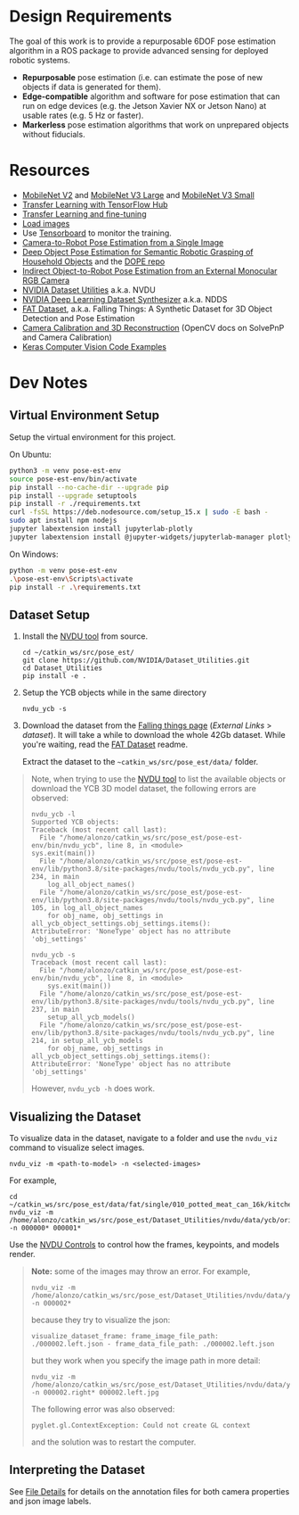 # Design Requirements
The goal of this work is to provide a repurposable 6DOF pose estimation algorithm in a ROS package to provide advanced sensing for deployed robotic systems.
- **Repurposable** pose estimation (i.e. can estimate the pose of new objects if data is generated for them).
- **Edge-compatible** algorithm and software for pose estimation that can run on edge devices (e.g. the Jetson Xavier NX or Jetson Nano) at usable rates (e.g. 5 Hz or faster).
- **Markerless** pose estimation algorithms that work on unprepared objects without fiducials. 

# Resources
- [MobileNet V2](https://www.tensorflow.org/api_docs/python/tf/keras/applications/MobileNetV2) and [MobileNet V3 Large](https://www.tensorflow.org/api_docs/python/tf/keras/applications/MobileNetV3Large) and [MobileNet V3 Small](https://www.tensorflow.org/api_docs/python/tf/keras/applications/MobileNetV3Small)
- [Transfer Learning with TensorFlow Hub](https://www.tensorflow.org/tutorials/images/transfer_learning_with_hub)
- [Transfer Learning and fine-tuning](https://www.tensorflow.org/tutorials/images/transfer_learning)
- [Load images](https://www.tensorflow.org/tutorials/load_data/images)
- Use [Tensorboard](https://www.tensorflow.org/tensorboard) to monitor the training.
- [Camera-to-Robot Pose Estimation from a Single Image](https://research.nvidia.com/publication/2020-03_DREAM)
- [Deep Object Pose Estimation for Semantic Robotic Grasping of Household Objects](https://arxiv.org/abs/1809.10790) and the [DOPE repo](https://github.com/NVlabs/Deep_Object_Pose)
- [Indirect Object-to-Robot Pose Estimation from an External Monocular RGB Camera](https://research.nvidia.com/publication/2020-07_Indirect-Object-Pose)
- [NVIDIA Dataset Utilities](https://github.com/NVIDIA/Dataset_Utilities) a.k.a. NVDU
- [NVIDIA Deep Learning Dataset Synthesizer](https://github.com/NVIDIA/Dataset_Synthesizer) a.k.a. NDDS
- [FAT Dataset](https://research.nvidia.com/publication/2018-06_Falling-Things), a.k.a. Falling Things: A Synthetic Dataset for 3D Object Detection and Pose Estimation
- [Camera Calibration and 3D Reconstruction](https://docs.opencv.org/master/d9/d0c/group__calib3d.html) (OpenCV docs on SolvePnP and Camera Calibration)
- [Keras Computer Vision Code Examples](https://keras.io/examples/vision/)

# Dev Notes
## Virtual Environment Setup
Setup the virtual environment for this project.

On Ubuntu:
```bash
python3 -m venv pose-est-env
source pose-est-env/bin/activate
pip install --no-cache-dir --upgrade pip
pip install --upgrade setuptools
pip install -r ./requirements.txt
curl -fsSL https://deb.nodesource.com/setup_15.x | sudo -E bash -
sudo apt install npm nodejs
jupyter labextension install jupyterlab-plotly
jupyter labextension install @jupyter-widgets/jupyterlab-manager plotlywidget
```
On Windows:
```bash
python -m venv pose-est-env
.\pose-est-env\Scripts\activate
pip install -r .\requirements.txt
```

## Dataset Setup
1. Install the [NVDU tool](https://github.com/NVIDIA/Dataset_Utilities) from source.

    ```
    cd ~/catkin_ws/src/pose_est/
    git clone https://github.com/NVIDIA/Dataset_Utilities.git
    cd Dataset_Utilities
    pip install -e .
    ```
2. Setup the YCB objects while in the same directory
    ```
    nvdu_ycb -s
    ```
3. Download the dataset from the [Falling things page](https://research.nvidia.com/publication/2018-06_Falling-Things) (*External Links* > *dataset*). It will take a while to download the whole 42Gb dataset. While you're waiting, read the [FAT Dataset](fat_dataset.md) readme.

    Extract the dataset to the `~catkin_ws/src/pose_est/data/` folder.


>Note, when trying to use the [NVDU tool](https://github.com/NVIDIA/Dataset_Utilities) to list the available objects or download the YCB 3D model dataset, the following errors are observed:
>```
> nvdu_ycb -l
> Supported YCB objects:
> Traceback (most recent call last):
>   File "/home/alonzo/catkin_ws/src/pose_est/pose-est-env/bin/nvdu_ycb", line 8, in <module>
> sys.exit(main())
>   File "/home/alonzo/catkin_ws/src/pose_est/pose-est-env/lib/python3.8/site-packages/nvdu/tools/nvdu_ycb.py", line 234, in main
>     log_all_object_names()
>   File "/home/alonzo/catkin_ws/src/pose_est/pose-est-env/lib/python3.8/site-packages/nvdu/tools/nvdu_ycb.py", line 105, in log_all_object_names
>     for obj_name, obj_settings in all_ycb_object_settings.obj_settings.items():
> AttributeError: 'NoneType' object has no attribute 'obj_settings'
> ```
> ```
> nvdu_ycb -s
> Traceback (most recent call last):
>   File "/home/alonzo/catkin_ws/src/pose_est/pose-est-env/bin/nvdu_ycb", line 8, in <module>
>     sys.exit(main())
>   File "/home/alonzo/catkin_ws/src/pose_est/pose-est-env/lib/python3.8/site-packages/nvdu/tools/nvdu_ycb.py", line 237, in main
>     setup_all_ycb_models()
>   File "/home/alonzo/catkin_ws/src/pose_est/pose-est-env/lib/python3.8/site-packages/nvdu/tools/nvdu_ycb.py", line 214, in setup_all_ycb_models
>     for obj_name, obj_settings in all_ycb_object_settings.obj_settings.items():
> AttributeError: 'NoneType' object has no attribute 'obj_settings'
> ```
> However, `nvdu_ycb -h` does work.


## Visualizing the Dataset
To visualize data in the dataset, navigate to a folder and use the `nvdu_viz` command to visualize select images. 
```
nvdu_viz -m <path-to-model> -n <selected-images>
```

For example,
```
cd ~/catkin_ws/src/pose_est/data/fat/single/010_potted_meat_can_16k/kitchen_0
nvdu_viz -m /home/alonzo/catkin_ws/src/pose_est/Dataset_Utilities/nvdu/data/ycb/original/010_potted_meat_can/google_16k -n 000000* 000001*
```

Use the [NVDU Controls](https://github.com/NVIDIA/Dataset_Utilities#controls) to control how the frames, keypoints, and models render.

>**Note:** some of the images may throw an error. For example, 
>```
>nvdu_viz -m /home/alonzo/catkin_ws/src/pose_est/Dataset_Utilities/nvdu/data/ycb/original/010_potted_meat_can/google_16k -n 000002*
>```
>because they try to visualize the json:
>```
>visualize_dataset_frame: frame_image_file_path: ./000002.left.json - frame_data_file_path: ./000002.left.json
>```
>but they work when you specify the image path in more detail:
>```
>nvdu_viz -m /home/alonzo/catkin_ws/src/pose_est/Dataset_Utilities/nvdu/data/ycb/original/010_potted_meat_can/google_16k -n 000002.right* 000002.left.jpg
>```
> The following error was also observed:
> ```
> pyglet.gl.ContextException: Could not create GL context
> ```
> and the solution was to restart the computer.

## Interpreting the Dataset
See [File Details](fat_dataset.md#file-details) for details on the annotation files for both camera properties and json image labels.
